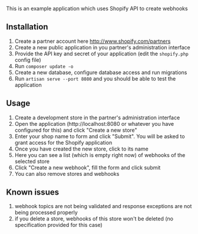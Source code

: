 This is an example application which uses Shopify API to create webhooks

## Installation

1) Create a partner account here http://www.shopify.com/partners
2) Create a new public application in you partner's administration interface
3) Provide the API key and secret of your application (edit the `shopify.php` config file)
4) Run `composer update -o`
5) Create a new database, configure database access and run migrations
6) Run `artisan serve --port 8080` and you should be able to test the application


## Usage

1) Create a development store in the partner's administration interface
2) Open the application (http://localhost:8080 or whatever you have configured for this) and click "Create a new store"
3) Enter your shop name to form and click "Submit". You will be asked to grant access for the Shopify application
4) Once you have created the new store, click to its name
5) Here you can see a list (which is empty right now) of webhooks of the selected store
6) Click "Create a new webhook", fill the form and click submit
7) You can also remove stores and webhooks


## Known issues

1) webhook topics are not being validated and response exceptions are not being processed properly
2) if you delete a store, webhooks of this store won't be deleted (no specification provided for this case)
